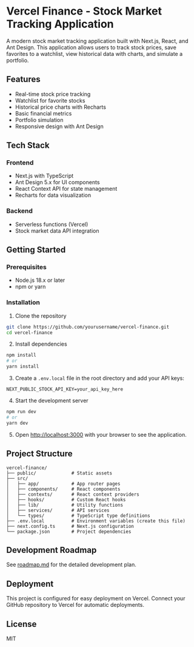 # Vercel Finance - Stock Market Tracking Application

A modern stock market tracking application built with Next.js, React, and Ant Design. This application allows users to track stock prices, save favorites to a watchlist, view historical data with charts, and simulate a portfolio.

## Features

- Real-time stock price tracking
- Watchlist for favorite stocks
- Historical price charts with Recharts
- Basic financial metrics
- Portfolio simulation
- Responsive design with Ant Design

## Tech Stack

### Frontend
- Next.js with TypeScript
- Ant Design 5.x for UI components
- React Context API for state management
- Recharts for data visualization

### Backend
- Serverless functions (Vercel)
- Stock market data API integration

## Getting Started

### Prerequisites
- Node.js 18.x or later
- npm or yarn

### Installation

1. Clone the repository
```bash
git clone https://github.com/yourusername/vercel-finance.git
cd vercel-finance
```

2. Install dependencies
```bash
npm install
# or
yarn install
```

3. Create a `.env.local` file in the root directory and add your API keys:
```
NEXT_PUBLIC_STOCK_API_KEY=your_api_key_here
```

4. Start the development server
```bash
npm run dev
# or
yarn dev
```

5. Open [http://localhost:3000](http://localhost:3000) with your browser to see the application.

## Project Structure

```
vercel-finance/
├── public/             # Static assets
├── src/
│   ├── app/            # App router pages
│   ├── components/     # React components
│   ├── contexts/       # React context providers
│   ├── hooks/          # Custom React hooks
│   ├── lib/            # Utility functions
│   ├── services/       # API services
│   └── types/          # TypeScript type definitions
├── .env.local          # Environment variables (create this file)
├── next.config.ts      # Next.js configuration
└── package.json        # Project dependencies
```

## Development Roadmap

See [roadmap.md](roadmap.md) for the detailed development plan.

## Deployment

This project is configured for easy deployment on Vercel. Connect your GitHub repository to Vercel for automatic deployments.

## License

MIT
